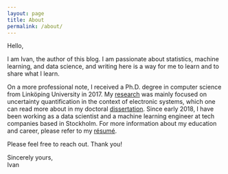 ```yaml
---
layout: page
title: About
permalink: /about/
---
```


Hello,

I am Ivan, the author of this blog. I am passionate about statistics, machine
learning, and data science, and writing here is a way for me to learn and to
share what I learn.

On a more professional note, I received a Ph.D. degree in computer science from
Linköping University in 2017. My [research] was mainly focused on uncertainty
quantification in the context of electronic systems, which one can read more
about in my doctoral [dissertation][thesis]. Since early 2018, I have been
working as a data scientist and a machine learning engineer at tech companies
based in Stockholm. For more information about my education and career, please
refer to my [résumé][resume].

Please feel free to reach out. Thank you!

Sincerely yours,<br/>Ivan

[research]: https://research.ivanukhov.com/
[resume]: https://github.com/IvanUkhov/resume/blob/gh-pages/resume.pdf
[thesis]: https://github.com/IvanUkhov/thesis/blob/gh-pages/thesis.pdf
